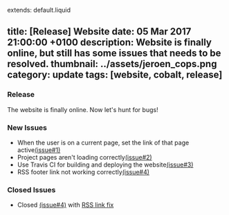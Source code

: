 extends: default.liquid

title: [Release] Website
date:  05 Mar 2017 21:00:00 +0100
description: Website is finally online, but still has some issues that needs to be resolved.
thumbnail: ../assets/jeroen_cops.png
category: update
tags: [website, cobalt, release]
---

### Release

The website is finally online. Now let's hunt for bugs!

### New Issues

* When the user is on a current page, set the link of that page active[(issue#1)](https://github.com/JeroenCops/JeroenCops.github.io/issues/1)
* Project pages aren't loading correctly[(issue#2)](https://github.com/JeroenCops/JeroenCops.github.io/issues/2)
* Use Travis CI for building and deploying the website[(issue#3)](https://github.com/JeroenCops/JeroenCops.github.io/issues/3)
* RSS footer link not working correctly[(issue#4)](https://github.com/JeroenCops/JeroenCops.github.io/issues/4)

### Closed Issues

* Closed [(issue#4)](https://github.com/JeroenCops/JeroenCops.github.io/issues/4) with [RSS link fix](https://github.com/JeroenCops/JeroenCops.github.io/commit/597d33f45a45e511d482c0d3a3794e6a83e37eb3)

